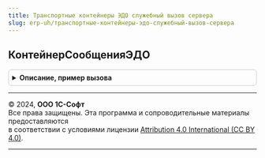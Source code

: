 ```yaml
---
title: Транспортные контейнеры ЭДО служебный вызов сервера
slug: erp-uh/транспортные-контейнеры-эдо-служебный-вызов-сервера
---
```



## КонтейнерСообщенияЭДО
<details style="margin: 1em 0; padding: 0.5em; border: 1px solid #ccc; border-radius: 6px;">

<summary style="font-weight: bold; cursor: pointer;">Описание, пример вызова</summary>

```bsl

Функция КонтейнерСообщенияЭДО(СообщениеЭДО) Экспорт
```

Пример вызова
```bsl
Результат = ТранспортныеКонтейнерыЭДОСлужебныйВызовСервера.КонтейнерСообщенияЭДО(СообщениеЭДО) 
```
</details>

---

© 2024, **ООО 1С-Софт**  
Все права защищены. Эта программа и сопроводительные материалы предоставляются  
в соответствии с условиями лицензии [Attribution 4.0 International (CC BY 4.0)](https://creativecommons.org/licenses/by/4.0/legalcode).

---
